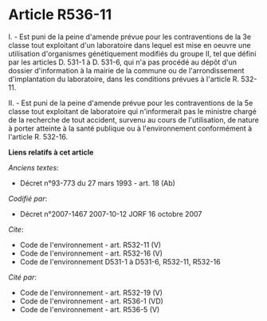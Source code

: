 # Article R536-11

I. - Est puni de la peine d'amende prévue pour les contraventions de la 3e classe tout exploitant d'un laboratoire dans
lequel est mise en oeuvre une utilisation d'organismes génétiquement modifiés du groupe II, tel que défini par les articles
D. 531-1 à D. 531-6, qui n'a pas procédé au dépôt d'un dossier d'information à la mairie de la commune ou de l'arrondissement
d'implantation du laboratoire, dans les conditions prévues à l'article R. 532-11.

II. - Est puni de la peine d'amende prévue pour les contraventions de la 5e classe tout exploitant de laboratoire qui
n'informerait pas le ministre chargé de la recherche de tout accident, survenu au cours de l'utilisation, de nature à porter
atteinte à la santé publique ou à l'environnement conformément à l'article R. 532-16.

**Liens relatifs à cet article**

_Anciens textes_:

  - Décret n°93-773 du 27 mars 1993 - art. 18 (Ab)

_Codifié par_:

  - Décret n°2007-1467 2007-10-12 JORF 16 octobre 2007

_Cite_:

  - Code de l'environnement - art. R532-11 (V)
  - Code de l'environnement - art. R532-16 (V)
  - Code de l'environnement D531-1 à D531-6, R532-11, R532-16

_Cité par_:

  - Code de l'environnement - art. R532-19 (V)
  - Code de l'environnement - art. R536-1 (VD)
  - Code de l'environnement - art. R536-5 (V)
